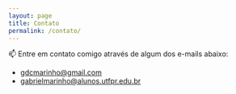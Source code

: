 ```yaml
---
layout: page
title: Contato
permalink: /contato/
---
```

:mailbox: Entre em contato comigo através de algum dos e-mails abaixo:

- [gdcmarinho@gmail.com](mailto:gdcmarinho@gmail.com)
- [gabrielmarinho@alunos.utfpr.edu.br](mailto:gabrielmarinho@alunos.utfpr.edu.br)